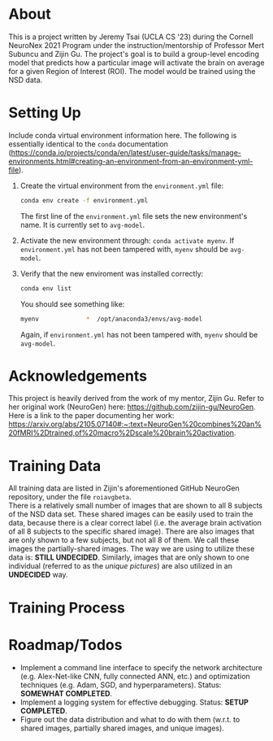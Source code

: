 # About
This is a project written by Jeremy Tsai (UCLA CS '23) during the Cornell NeuroNex 2021 Program under the instruction/mentorship of Professor Mert Subuncu and Zijin Gu. The project's goal is to build a group-level encoding model that predicts how a particular image will activate the brain on average for a given Region of Interest (ROI). The model would be trained using the NSD data.  
# Setting Up
Include conda virtual environment information here.
The following is essentially identical to the `conda` documentation (https://conda.io/projects/conda/en/latest/user-guide/tasks/manage-environments.html#creating-an-environment-from-an-environment-yml-file).
1. Create the virtual environment from the `environment.yml` file:
    ```bash
    conda env create -f environment.yml
    ```
    The first line of the `environment.yml` file sets the new environment's name. It is currently set to `avg-model`.  

2. Activate the new environment through: `conda activate myenv`. If `environment.yml` has not been tampered with, `myenv` should be `avg-model`.  

3. Verify that the new enviroment was installed correctly:
    ```bash
    conda env list
    ```
    You should see something like:
    ```bash
    myenv             *  /opt/anaconda3/envs/avg-model
    ```
    Again, if `environment.yml` has not been tampered with, `myenv` should be `avg-model`.
# Acknowledgements
This project is heavily derived from the work of my mentor, Zijin Gu. Refer to her original work (NeuroGen) here: https://github.com/zijin-gu/NeuroGen. Here is a link to the paper documenting her work: https://arxiv.org/abs/2105.07140#:~:text=NeuroGen%20combines%20an%20fMRI%2Dtrained,of%20macro%2Dscale%20brain%20activation.
# Training Data
All training data are listed in Zijin's aforementioned GitHub NeuroGen repository, under the file `roiavgbeta`.  
There is a relatively small number of images that are shown to all 8 subjects of the NSD data set. These shared images can be easily used to train the data, because there is a clear correct label (i.e. the average brain activation of all 8 subjects to the specific shared image). There are also images that are only shown to a few subjects, but not all 8 of them. We call these images the partially-shared images. The way we are using to utilize these data is: **STILL UNDECIDED**. Similarly, images that are only shown to one individual (referred to as the _unique pictures_) are also utilized in an **UNDECIDED** way.  
# Training Process
# Roadmap/Todos
- Implement a command line interface to specify the network architecture (e.g. Alex-Net-like CNN, fully connected ANN, etc.) and optimization techniques (e.g. Adam, SGD, and hyperparameters). Status: **SOMEWHAT COMPLETED**.
- Implement a logging system for effective debugging. Status: **SETUP COMPLETED**.
- Figure out the data distribution and what to do with them (w.r.t. to shared images, partially shared images, and unique images).